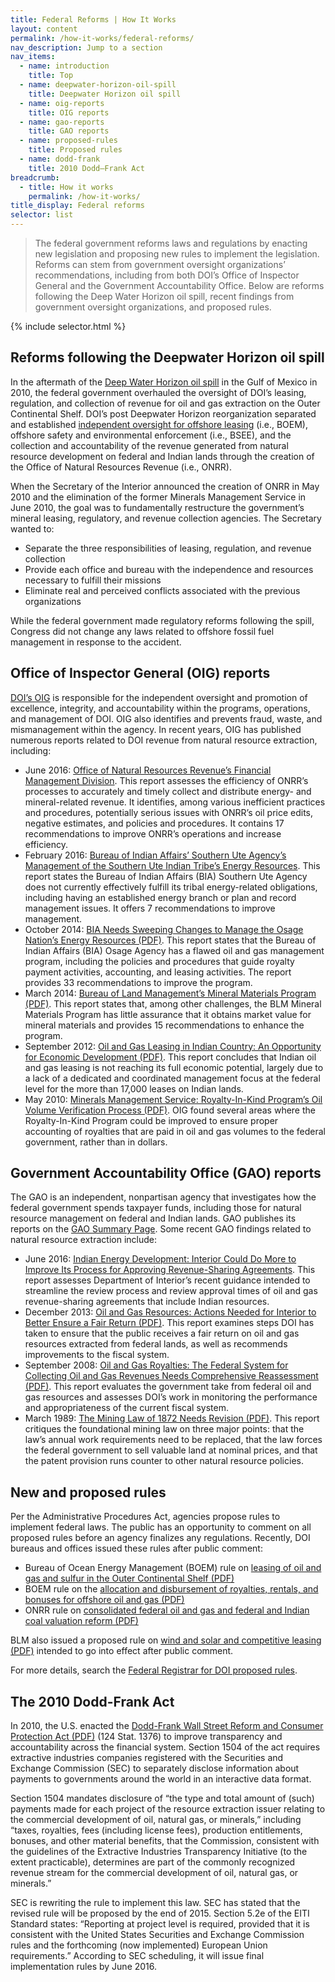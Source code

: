 ```yaml
---
title: Federal Reforms | How It Works
layout: content
permalink: /how-it-works/federal-reforms/
nav_description: Jump to a section
nav_items:
  - name: introduction
    title: Top
  - name: deepwater-horizon-oil-spill
    title: Deepwater Horizon oil spill
  - name: oig-reports
    title: OIG reports
  - name: gao-reports
    title: GAO reports
  - name: proposed-rules
    title: Proposed rules
  - name: dodd-frank
    title: 2010 Dodd–Frank Act
breadcrumb:
  - title: How it works
    permalink: /how-it-works/
title_display: Federal reforms
selector: list
---
```


> The federal government reforms laws and regulations by enacting new legislation and proposing new rules to implement the legislation. Reforms can stem from government oversight organizations’ recommendations, including from both DOI’s Office of Inspector General and the Government Accountability Office. Below are reforms following the Deep Water Horizon oil spill, recent findings from government oversight organizations, and proposed rules.

{% include selector.html %}

<h2 id="deepwater-horizon-oil-spill">Reforms following the Deepwater Horizon oil spill</h2>

In the aftermath of the [Deep Water Horizon oil spill](http://www.gpo.gov/fdsys/pkg/GPO-OILCOMMISSION/pdf/GPO-OILCOMMISSION.pdf) in the Gulf of Mexico in 2010, the federal government overhauled the oversight of DOI’s leasing, regulation, and collection of revenue for oil and gas extraction on the Outer Continental Shelf. DOI’s post Deepwater Horizon reorganization separated and established [independent oversight for offshore leasing](http://www.boem.gov/Reforms-since-the-Deepwater-Horizon-Tragedy/) (i.e., BOEM), offshore safety and environmental enforcement (i.e., BSEE), and the collection and accountability of the revenue generated from natural resource development on federal and Indian lands through the creation of the Office of Natural Resources Revenue (i.e., ONRR).

When the Secretary of the Interior announced the creation of ONRR in May 2010 and the elimination of the former Minerals Management Service in June 2010, the goal was to fundamentally restructure the government’s mineral leasing, regulatory, and revenue collection agencies. The Secretary wanted to:

* Separate the three responsibilities of leasing, regulation, and revenue collection
* Provide each office and bureau with the independence and resources necessary to fulfill their missions
* Eliminate real and perceived conflicts associated with the previous organizations

While the federal government made regulatory reforms following the spill, Congress did not change any laws related to offshore fossil fuel management in response to the accident.

<h2 id="oig-reports">Office of Inspector General (OIG) reports</h2>

[DOI’s OIG](https://www.doioig.gov/sites/doioig.gov/files/99-I-387.pdf) is responsible for the independent oversight and promotion of excellence, integrity, and accountability within the programs, operations, and management of DOI. OIG also identifies and prevents fraud, waste, and mismanagement within the agency. In recent years, OIG has published numerous reports related to DOI revenue from natural resource extraction, including:

* June 2016: [Office of Natural Resources Revenue’s Financial Management Division](https://www.doioig.gov/reports/financial-management-division-office-natural-resources-revenue). This report assesses the efficiency of ONRR’s processes to accurately and timely collect and distribute energy- and mineral-related revenue. It identifies, among various inefficient practices and procedures, potentially serious issues with ONRR’s oil price edits, negative estimates, and policies and procedures. It contains 17 recommendations to improve ONRR’s operations and increase efficiency.
* February 2016: [Bureau of Indian Affairs’ Southern Ute Agency’s Management of the Southern Ute Indian Tribe’s Energy Resources](https://www.doioig.gov/reports/bureau-indian-affairs-southern-ute-agencys-management-southern-ute-indian-tribes-energy). This report states the Bureau of Indian Affairs (BIA) Southern Ute Agency does not currently effectively fulfill its tribal energy-related obligations, including having an established energy branch or plan and record management issues. It offers 7 recommendations to improve management.
* October 2014: [BIA Needs Sweeping Changes to Manage the Osage Nation’s Energy Resources (PDF)](https://www.doioig.gov/sites/doioig.gov/files/CR-EV-BIA-0002-2013Public1.pdf). This report states that the Bureau of Indian Affairs (BIA) Osage Agency has a flawed oil and gas management program, including the policies and procedures that guide royalty payment activities, accounting, and leasing activities. The report provides 33 recommendations to improve the program.
* March 2014: [Bureau of Land Management’s Mineral Materials Program (PDF)](https://www.doioig.gov/sites/doioig.gov/files/C-IN-BLM-0002-2012Public.pdf). This report states that, among other challenges, the BLM Mineral Materials Program has little assurance that it obtains market value for mineral materials and provides 15 recommendations to enhance the program.
* September 2012: [Oil and Gas Leasing in Indian Country: An Opportunity for Economic Development (PDF)](https://www.doioig.gov/sites/doioig.gov/files/CR-EV-BIA-0001-2011Public.pdf). This report concludes that Indian oil and gas leasing is not reaching its full economic potential, largely due to a lack of a dedicated and coordinated management focus at the federal level for the more than 17,000 leases on Indian lands.
* May 2010: [Minerals Management Service: Royalty-In-Kind Program’s Oil Volume Verification Process (PDF)](https://www.doioig.gov/sites/doioig.gov/files/2010-I-0021.pdf). OIG found several areas where the Royalty-In-Kind Program could be improved to ensure proper accounting of royalties that are paid in oil and gas volumes to the federal government, rather than in dollars.

<h2 id="gao-reports">Government Accountability Office (GAO) reports</h2>

The GAO is an independent, nonpartisan agency that investigates how the federal government spends taxpayer funds, including those for natural resource management on federal and Indian lands. GAO publishes its reports on the [GAO Summary Page](http://www.gao.gov/key_issues/oil_and_natural_gas/issue_summary). Some recent GAO findings related to natural resource extraction include:

* June 2016: [Indian Energy Development: Interior Could Do More to Improve Its Process for Approving Revenue-Sharing Agreements](http://www.gao.gov/products/GAO-16-553). This report assesses Department of Interior’s recent guidance intended to streamline the review process and review approval times of oil and gas revenue-sharing agreements that include Indian resources.
* December 2013: [Oil and Gas Resources: Actions Needed for Interior to Better Ensure a Fair Return (PDF)](http://gao.gov/assets/660/659515.pdf). This report examines steps DOI has taken to ensure that the public receives a fair return on oil and gas resources extracted from federal lands, as well as recommends improvements to the fiscal system.
* September 2008: [Oil and Gas Royalties: The Federal System for Collecting Oil and Gas Revenues Needs Comprehensive Reassessment (PDF)](http://www.gao.gov/new.items/d08691.pdf). This report evaluates the government take from federal oil and gas resources and assesses DOI’s work in monitoring the performance and appropriateness of the current fiscal system.
* March 1989: [The Mining Law of 1872 Needs Revision (PDF)](http://archive.gao.gov/d15t6/138159.pdf). This report critiques the foundational mining law on three major points: that the law’s annual work requirements need to be replaced, that the law forces the federal government to sell valuable land at nominal prices, and that the patent provision runs counter to other natural resource policies.


## New and proposed rules

Per the Administrative Procedures Act, agencies propose rules to implement federal laws. The public has an opportunity to comment on all proposed rules before an agency finalizes any regulations. Recently, DOI bureaus and offices issued these rules after public comment:

* Bureau of Ocean Energy Management (BOEM) rule on [leasing of oil and gas and sulfur in the Outer Continental Shelf (PDF)](https://www.boem.gov/81-FR-18112/)
* BOEM rule on the [allocation and disbursement of royalties, rentals, and bonuses for offshore oil and gas (PDF)](https://www.gpo.gov/fdsys/pkg/FR-2015-12-30/pdf/2015-32787.pdf)
* ONRR rule on [consolidated federal oil and gas and federal and Indian coal valuation reform (PDF)](https://www.gpo.gov/fdsys/pkg/FR-2016-07-01/pdf/2016-15420.pdf)

BLM also issued a proposed rule on [wind and solar and competitive leasing (PDF)](http://blmsolar.anl.gov/documents/docs/FR_Competitive_Leasing_Sep_30_2014.pdf) intended to go into effect after public comment.

For more details, search the [Federal Registrar for DOI proposed rules](https://www.federalregister.gov/articles/search?conditions%5Bpublication_date%5D%5Bis%5D=11%2F04%2F2015&conditions%5Bterm%5D=Department+of+the+Interior&conditions%5Btype%5D%5B%5D=PRORULE).

<h2 id="dodd-frank">The 2010 Dodd-Frank Act</h2>

In 2010, the U.S. enacted the [Dodd-Frank Wall Street Reform and Consumer Protection Act (PDF)](http://www.gpo.gov/fdsys/pkg/PLAW-111publ203/pdf/PLAW-111publ203.pdf) (124 Stat. 1376) to improve transparency and accountability across the financial system. Section 1504 of the act requires extractive industries companies registered with the Securities and Exchange Commission (SEC) to separately disclose information about payments to governments around the world in an interactive data format.

Section 1504 mandates disclosure of “the type and total amount of (such) payments made for each project of the resource extraction issuer relating to the commercial development of oil, natural gas, or minerals,” including “taxes, royalties, fees (including license fees), production entitlements, bonuses, and other material benefits, that the Commission, consistent with the guidelines of the Extractive Industries Transparency Initiative (to the extent practicable), determines are part of the commonly recognized revenue stream for the commercial development of oil, natural gas, or minerals.”

SEC is rewriting the rule to implement this law. SEC has stated that the revised rule will be proposed by the end of 2015. Section 5.2e of the EITI Standard states: “Reporting at project level is required, provided that it is consistent with the United States Securities and Exchange Commission rules and the forthcoming (now implemented) European Union requirements.” According to SEC scheduling, it will issue final implementation rules by June 2016.
